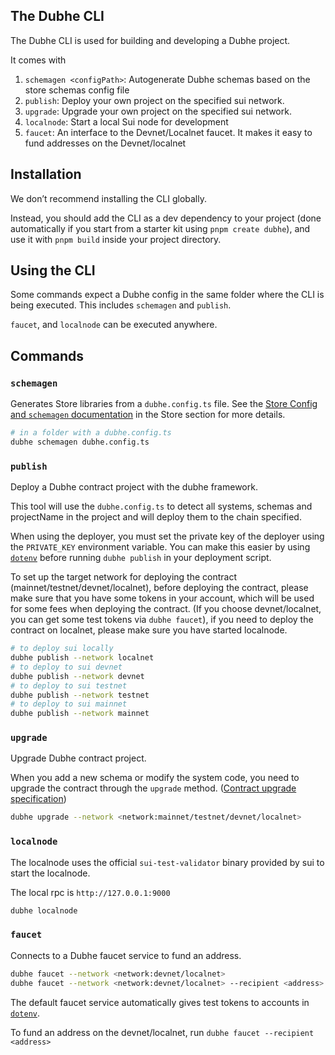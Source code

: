 ## The Dubhe CLI

The Dubhe CLI is used for building and developing a Dubhe project.

It comes with


1. `schemagen <configPath>`: Autogenerate Dubhe schemas based on the store schemas config file
2. `publish`: Deploy your own project on the specified sui network.
3. `upgrade`: Upgrade your own project on the specified sui network.
4. `localnode`: Start a local Sui node for development
5. `faucet`: An interface to the Devnet/Localnet faucet. It makes it easy to fund addresses on the Devnet/localnet

## Installation

We don’t recommend installing the CLI globally.

Instead, you should add the CLI as a dev dependency to your project (done automatically if you start from a starter kit using `pnpm create dubhe`), and use it with `pnpm build` inside your project directory.

## Using the CLI

Some commands expect a Dubhe config in the same folder where the CLI is being executed. This includes `schemagen` and `publish`.

`faucet`, and `localnode` can be executed anywhere.

## Commands

### `schemagen`

Generates Store libraries from a `dubhe.config.ts` file. See the [Store Config and `schemagen` documentation](../schemas/config) in the Store section for more details.

```bash
# in a folder with a dubhe.config.ts
dubhe schemagen dubhe.config.ts
```

### `publish`

Deploy a Dubhe contract project with the dubhe framework.

This tool will use the `dubhe.config.ts` to detect all systems, schemas and projectName in the project and will deploy them to the chain specified.

When using the deployer, you must set the private key of the deployer using the `PRIVATE_KEY` environment variable. You can make this easier by using [`dotenv`](https://www.npmjs.com/package/dotenv) before running `dubhe publish` in your deployment script.

To set up the target network for deploying the contract (mainnet/testnet/devnet/localnet), before deploying the contract, please make sure that you have some tokens in your account, which will be used for some fees when deploying the contract. (If you choose devnet/localnet, you can get some test tokens via `dubhe faucet`), if you need to deploy the contract on localnet, please make sure you have started localnode.

```bash
# to deploy sui locally
dubhe publish --network localnet
# to deploy to sui devnet
dubhe publish --network devnet
# to deploy to sui testnet
dubhe publish --network testnet
# to deploy to sui mainnet
dubhe publish --network mainnet
```


### `upgrade`

Upgrade Dubhe contract project.

When you add a new schema or modify the system code, you need to upgrade the contract through the `upgrade` method. ([Contract upgrade specification](../migrating-from-others))

```bash
dubhe upgrade --network <network:mainnet/testnet/devnet/localnet>
```

### `localnode`

The localnode uses the official `sui-test-validator` binary provided by sui to start the localnode.

The local rpc is `http://127.0.0.1:9000`

```bash
dubhe localnode
```

### `faucet`

Connects to a Dubhe faucet service to fund an address.

```bash
dubhe faucet --network <network:devnet/localnet>
dubhe faucet --network <network:devnet/localnet> --recipient <address>
```

The default faucet service automatically gives test tokens to accounts in [`dotenv`](https://www.npmjs.com/package/dotenv).

To fund an address on the devnet/localnet, run `dubhe faucet --recipient <address>`
